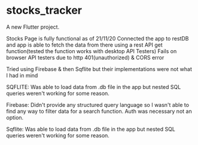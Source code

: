 # stocks_tracker

A new Flutter project.



Stocks Page is fully functional as of 21/11/20
Connected the app to restDB and app is able to fetch the data from
there using a rest API get function(tested the function works with desktop API Testers)
Fails on browser API testers due to http 401(unauthorized) & CORS error


Tried using Firebase & then Sqflite but their implementations were not what I had in mind

SQFLITE: Was able to load data from .db file in the app but nested SQL queries weren't working
for some reason.

Firebase: Didn't provide any structured query language so I wasn't able to find any way to
filter data for a search function. Auth was necessary not an option.

Sqflite: Was able to load data from .db file in the app but nested SQL queries weren't working
for some reason.

